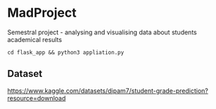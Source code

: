 # MadProject
Semestral project - analysing and visualising data about students academical results

`cd flask_app && python3 appliation.py`

## Dataset
https://www.kaggle.com/datasets/dipam7/student-grade-prediction?resource=download